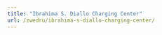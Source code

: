 ```yaml
---
title: "Ibrahima S. Diallo Charging Center"
url: /zwedru/ibrahima-s-diallo-charging-center/
---
```


